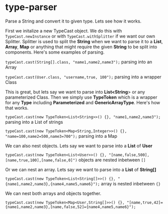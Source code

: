 # type-parser
Parse a String and convert it to given type. Lets see how it works.

First we initalize a new TypeCast object. We do this with `TypeCast.newInstance` or with `TypeCast.withSplitter` if we want our own Splitter.
Splitter is used to split the **String** when we want to parse it to a **List**, **Array**, **Map** or anything that might require the given **String** to be split into components.
Here's some examples of parsing.

`typeCast.cast(String[].class, "name1,name2,name3");` parsing into an Array

`typeCast.cast(User.class, "username,true, 100");` parsing into a wrapper Class

This is great, but lets say we want to parse into **List<String**> or any parameterized Class. Then we simply use **TypeToken<Type>** which is a wrapper for any **Type** including **Parameterized** and **GenericArrayType**. Here's how that works.

`typeCast.cast(new TypeToken<List<String>>() {}, "name1,name2,name3");` parsing into a List of strings

`typeCast.cast(new TypeToken<Map<String,Integer>>() {}, "name=100,name2=500,name3=700");` parsing into a Map

We can also nest objects. Lets say we want to parse into a **List** of **User**

`typeCast.cast(new TypeToken<List<User>>() {}, "[name,false,500],[name,true,100],[name,false,0]")` objects are nested inbetween `[]`

Or we can nest an array. Lets say we want to parse into a **List** of **String[]**


`typeCast.cast(new TypeToken<List<String[]>>() {}, "{name1,name2,name3},{name4,name5,name6}");` array is nested inbetween `{}`

We can nest both arrays and objects together.

`typeCast.cast(new TypeToken<Map<User,String[]>>() {}, "[name,true,42]={name1,name2,name3},[name,false,52]={name4,name5,name6}");`
